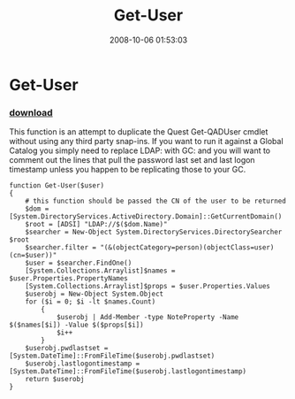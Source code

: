﻿---
pid:            628
poster:         Jonathan Walz
title:          Get-User
date:           2008-10-06 01:53:03
format:         posh
parent:         0
parent:         0

---

# Get-User

### [download](628.ps1)

This function is an attempt to duplicate the Quest Get-QADUser cmdlet without using any third party snap-ins. If you want to run it against a Global Catalog you simply need to replace LDAP: with GC: and you will want to comment out the lines that pull the password last set and last logon timestamp unless you happen to be replicating those to your GC.

```posh
function Get-User($user)
{
	# this function should be passed the CN of the user to be returned
	$dom = [System.DirectoryServices.ActiveDirectory.Domain]::GetCurrentDomain() 
	$root = [ADSI] "LDAP://$($dom.Name)"
	$searcher = New-Object System.DirectoryServices.DirectorySearcher $root
	$searcher.filter = "(&(objectCategory=person)(objectClass=user)(cn=$user))"
	$user = $searcher.FindOne()
	[System.Collections.Arraylist]$names = $user.Properties.PropertyNames
	[System.Collections.Arraylist]$props = $user.Properties.Values
	$userobj = New-Object System.Object
	for ($i = 0; $i -lt $names.Count)
		{
			$userobj | Add-Member -type NoteProperty -Name $($names[$i]) -Value $($props[$i])
			$i++
		}
	$userobj.pwdlastset = [System.DateTime]::FromFileTime($userobj.pwdlastset)
	$userobj.lastlogontimestamp = [System.DateTime]::FromFileTime($userobj.lastlogontimestamp)
	return $userobj
}
```
